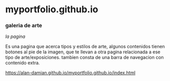 # myportfolio.github.io

### galeria de arte

_la pagina_

Es una pagina que acerca tipos y estilos de arte, algunos contenidos tienen botones al pie de la imagen, que te llevan a otra pagina relacionada a ese tipo de arte/exposiciones. tambien consta de una barra de navegacion con contenido extra.

https://alan-damian.github.io/myportfolio.github.io/index.html
